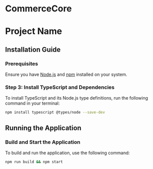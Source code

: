 # CommerceCore


# Project Name

## Installation Guide

### Prerequisites
Ensure you have [Node.js](https://nodejs.org/) and [npm](https://www.npmjs.com/) installed on your system.

### Step 3: Install TypeScript and Dependencies
To install TypeScript and its Node.js type definitions, run the following command in your terminal:

```bash
npm install typescript @types/node --save-dev

```

## Running the Application

### Build and Start the Application

To build and run the application, use the following command:

```bash
npm run build && npm start
